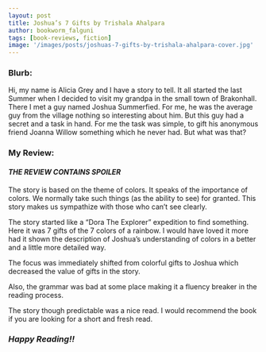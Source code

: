 ```yaml
---
layout: post
title: Joshua’s 7 Gifts by Trishala Ahalpara
author: bookworm_falguni
tags: [book-reviews, fiction]
image: '/images/posts/joshuas-7-gifts-by-trishala-ahalpara-cover.jpg'
---
```

### **Blurb:**
Hi, my name is Alicia Grey and I have a story to tell. It all started the last Summer when I decided to visit my grandpa in the small town of Brakonhall. There I met a guy named Joshua Summerfied. For me, he was the average guy from the village nothing so interesting about him. But this guy had a secret and a task in hand. For me the task was simple, to gift his anonymous friend Joanna Willow something which he never had. But what was that?

### **My Review:**

#### *THE REVIEW CONTAINS SPOILER* 

The story is based on the theme of colors.
It speaks of the importance of colors. We normally take such things (as the ability to see) for granted. This story makes us sympathize with those who can’t see clearly.

The story started like a “Dora The Explorer” expedition to find something. Here it was 7 gifts of the 7 colors of a rainbow. 
I would have loved it more had it shown the description of Joshua’s understanding of colors in a better and a little more detailed way.

The focus was immediately shifted from colorful gifts to Joshua which decreased the value of gifts in the story.

Also, the grammar was bad at some place making it a fluency breaker in the reading process.

The story though predictable was a nice read.
I would recommend the book if you are looking for a short and fresh read.

### ***Happy Reading!!***
